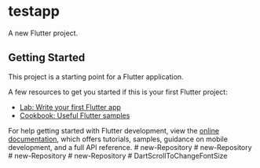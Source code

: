 # testapp

A new Flutter project.

## Getting Started

This project is a starting point for a Flutter application.

A few resources to get you started if this is your first Flutter project:

- [Lab: Write your first Flutter app](https://docs.flutter.dev/get-started/codelab)
- [Cookbook: Useful Flutter samples](https://docs.flutter.dev/cookbook)

For help getting started with Flutter development, view the
[online documentation](https://docs.flutter.dev/), which offers tutorials,
samples, guidance on mobile development, and a full API reference.
#   n e w - R e p o s i t o r y  
 #   n e w - R e p o s i t o r y  
 #   n e w - R e p o s i t o r y  
 #   n e w - R e p o s i t o r y  
 #   D a r t S c r o l l T o C h a n g e F o n t S i z e  
 